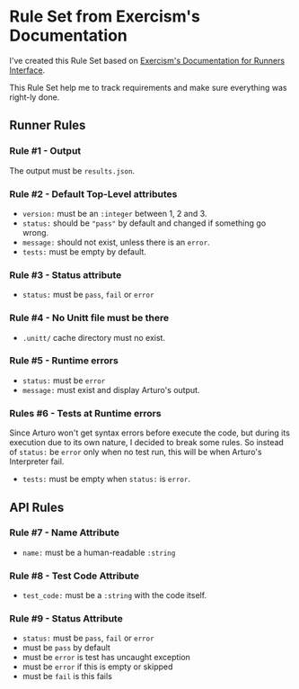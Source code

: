 # Rule Set from Exercism's Documentation

I've created this Rule Set based on [Exercism's Documentation for Runners Interface](https://exercism.org/docs/building/tooling/test-runners/interface).

This Rule Set help me to track requirements and make sure everything was right-ly done.

## Runner Rules

### Rule #1 - Output

The output must be `results.json`.

### Rule #2 - Default Top-Level attributes

- `version:` must be an `:integer` between 1, 2 and 3.
- `status:` should be `"pass"` by default and changed if something go wrong.
- `message:` should not exist, unless there is an `error`.
- `tests:` must be empty by default.

### Rule #3 - Status attribute
- `status:` must be `pass`, `fail` or `error`

### Rule #4 - No Unitt file must be there
- `.unitt/` cache directory must no exist.

### Rule #5 - Runtime errors
- `status:` must be `error`
- `message:` must exist and display Arturo's output.

### Rules #6 - Tests at Runtime errors

Since Arturo won't get syntax errors before execute the code, but during its execution due to its own nature, I decided to break some rules.
So instead of `status:` be `error` only when no test run, this will be when Arturo's Interpreter fail.

- `tests:` must be empty when `status:` is `error`.


## API Rules

### Rule #7 - Name Attribute
- `name:` must be a human-readable `:string`

### Rule #8 - Test Code Attribute
- `test_code:` must be a `:string` with the code itself.

### Rule #9 - Status Attribute
- `status:` must be `pass`, `fail` or `error`
- must be `pass` by default
- must be `error` is test has uncaught exception
- must be `error` if this is empty or skipped
- must be `fail` is this fails